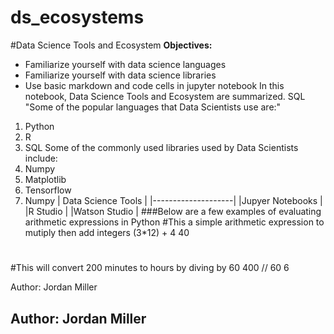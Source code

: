 # ds_ecosystems

#Data Science Tools and Ecosystem
__Objectives:__ 
- Familiarize yourself with data science languages
- Familiarize yourself with data science libraries
- Use basic markdown and code cells in jupyter notebook
In this notebook, Data Science Tools and Ecosystem are summarized.
SQL
"Some of the popular languages that Data Scientists use are:"
1. Python
2. R
3. SQL
Some of the commonly used libraries used by Data Scientists include:
3. Numpy
1. Matplotlib
2. Tensorflow
3. Numpy
| Data Science Tools |
|--------------------|
|Jupyer Notebooks    |
|R Studio            |
|Watson Studio       |
###Below are a few examples of evaluating arithmetic expressions in Python
#This a simple arithmetic expression to mutiply then add integers
(3*12) + 4
40
#
#This will convert 200 minutes to hours by diving by 60
400 // 60
​
6






 Author: Jordan Miller
## Author: Jordan Miller
